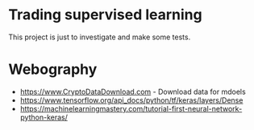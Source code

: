 # Trading supervised learning

This project is just to investigate and make some tests.

# Webography

* https://www.CryptoDataDownload.com - Download data for mdoels
* https://www.tensorflow.org/api_docs/python/tf/keras/layers/Dense
* https://machinelearningmastery.com/tutorial-first-neural-network-python-keras/

